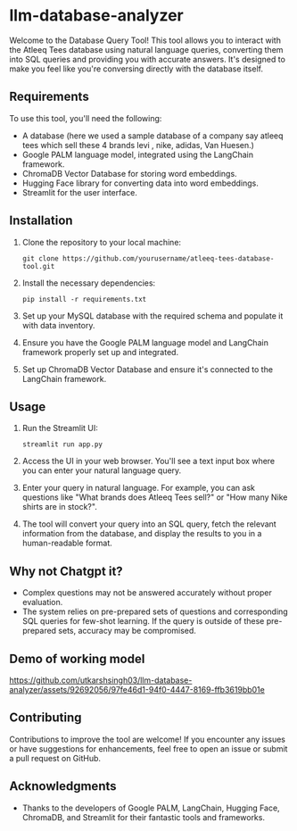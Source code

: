 # llm-database-analyzer
Welcome to the Database Query Tool! This tool allows you to interact with the Atleeq Tees database using natural language queries, converting them into SQL queries and providing you with accurate answers. It's designed to make you feel like you're conversing directly with the database itself.

## Requirements

To use this tool, you'll need the following:

- A database (here we used a sample database of a company say atleeq tees which sell these 4 brands levi , nike, adidas, Van Huesen.)
- Google PALM language model, integrated using the LangChain framework.
- ChromaDB Vector Database for storing word embeddings.
- Hugging Face library for converting data into word embeddings.
- Streamlit for the user interface.

## Installation

1. Clone the repository to your local machine:

   ```
   git clone https://github.com/yourusername/atleeq-tees-database-tool.git
   ```

2. Install the necessary dependencies:

   ```
   pip install -r requirements.txt
   ```

3. Set up your MySQL database with the required schema and populate it with data inventory.

4. Ensure you have the Google PALM language model and LangChain framework properly set up and integrated.

5. Set up ChromaDB Vector Database and ensure it's connected to the LangChain framework.

## Usage

1. Run the Streamlit UI:

   ```
   streamlit run app.py
   ```

2. Access the UI in your web browser. You'll see a text input box where you can enter your natural language query.

3. Enter your query in natural language. For example, you can ask questions like "What brands does Atleeq Tees sell?" or "How many Nike shirts are in stock?".

4. The tool will convert your query into an SQL query, fetch the relevant information from the database, and display the results to you in a human-readable format.

## Why not Chatgpt it?

- Complex questions may not be answered accurately without proper evaluation.
- The system relies on pre-prepared sets of questions and corresponding SQL queries for few-shot learning. If the query is outside of these pre-prepared sets, accuracy may be compromised.

## Demo of working model


https://github.com/utkarshsingh03/llm-database-analyzer/assets/92692056/97fe46d1-94f0-4447-8169-ffb3619bb01e



## Contributing

Contributions to improve the tool are welcome! If you encounter any issues or have suggestions for enhancements, feel free to open an issue or submit a pull request on GitHub.


## Acknowledgments

- Thanks to the developers of Google PALM, LangChain, Hugging Face, ChromaDB, and Streamlit for their fantastic tools and frameworks.
